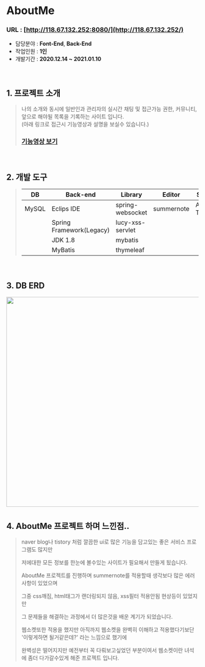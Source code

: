 # AboutMe

### URL : [http://118.67.132.252:8080/](http://118.67.132.252/)


- 담당분야 : **Font-End**, **Back-End**
- 작업인원 : **1인**
- 개발기간 : **2020.12.14 ~ 2021.01.10**
　   
   
　   
## 1. 프로젝트 소개
> 나의 소개와 동시에 일반인과 관리자의 실시간 채팅 및 접근가능 권한, 커뮤니티, 앞으로 해야될 목록을 기록하는 사이트 입니다.
> 　   
> (아래 링크로 접근시 기능영상과 설명을 보실수 있습니다.)
> ### [기능영상 보기](http://118.67.132.252:8080/pj/aboutMeTag)

　   
## 2. 개발 도구
> | DB        | Back-end           |Library                | Editor        |Server         |
> | --------- | ------------------ |-----------------------|---------------|---------------|
> | MySQL     | Eclips IDE         | spring-websocket      | summernote    |Apache Tomcat  |
> |           | Spring Framework(Legacy)  |lucy-xss-servlet|               |               |
> |           | JDK 1.8            | mybatis               |               |               |
> |           | MyBatis            | thymeleaf             |               |               |
　   
    
## 3. DB ERD
<img src="https://user-images.githubusercontent.com/65270811/107307894-f3bb2b80-6aca-11eb-9d86-0b702fae9bad.png" width="1000" height="550">
　   
  
## 4. AboutMe 프로젝트 하며 느낀점..   
> naver blog나 tistory 처럼 깔끔한 ui로 많은 기능을 담고있는 좋은 서비스 프로그램도 많지만   
>    
> 저에대한 모든 정보를 한눈에 볼수있는 사이트가 필요해서 만들게 됬습니다.   
>    
> AboutMe 프로젝트를 진행하며 summernote를 적용할때 생각보다 많은 에러사항이 있었으며    
>    
> 그중 css깨짐, html태그가 랜더링되지 않음, xss필터 적용안됨 현상등이 있었지만
>    
> 그 문제들을 해결하는 과정에서 더 많은것을 배운 계기가 되었습니다.   
>    
> 웹소켓또한 적용을 했지만 아직까지 웹소켓을 완벽히 이해하고 적용했다기보단 '이렇게하면 될거같은데?' 라는 느낌으로 했기에   
>    
> 완벽성은 떨어지지만 예전부터 꼭 다뤄보고싶었던 부분이여서 웹소켓이란 녀석에 좀더 다가갈수있게 해준 프로젝트 입니다.   



